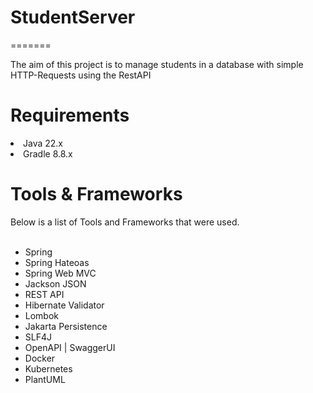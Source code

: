 # StudentServer
=======
<div>
  The aim of this project is to manage students in a database with simple HTTP-Requests using the RestAPI
</div>

# Requirements
<li> Java 22.x</li>
<li> Gradle 8.8.x</li>

# Tools & Frameworks

<div>
  Below is a list of Tools and Frameworks that were used.
</div>
<br>
<ul>
  <li>Spring</li>
  <li>Spring Hateoas</li>
  <li>Spring Web MVC</li>
  <li>Jackson JSON</li>
  <li>REST API</li>
  <li>Hibernate Validator</li>
  <li>Lombok</li>
  <li>Jakarta Persistence</li>
  <li>SLF4J</li>
  <li>OpenAPI | SwaggerUI</li>
  <li>Docker</li>
  <li>Kubernetes</li>
  <li>PlantUML</li>
</ul>
